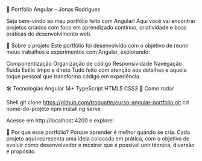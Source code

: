 🎯 Portfólio Angular – Jonas Rodrigues
<img src="assets/img/projects/capa portfólio.png" alt="">
<img src="assets/img/projects/portifólio resp.png" alt="">

Seja bem-vindo ao meu portfólio feito com Angular! Aqui você vai encontrar projetos criados com foco em aprendizado contínuo, criatividade e boas práticas de desenvolvimento web.

🧩 Sobre o projeto
Este portfólio foi desenvolvido com o objetivo de reunir meus trabalhos e experimentos com Angular, explorando:

Componentização
Organização de código
Responsividade
Navegação fluida
Estilo limpo e direto
Tudo feito com atenção aos detalhes e aquele toque pessoal que transforma código em experiência.

🛠️ Tecnologias
Angular 14+
TypeScript
HTML5
CSS3
🚀 Como rodar



Shell
git clone https://github.com/troquatte/curso-angular-portfolio.git
cd nome-do-projeto
npm install
ng serve

Acesse em http://localhost:4200 e explore!

💬 Por que esse portfólio?
Porque aprender é melhor quando se cria. Cada projeto aqui representa uma ideia colocada em prática, com o objetivo de evoluir como desenvolvedor e mostrar que é possível unir técnica, diversão e propósito.
